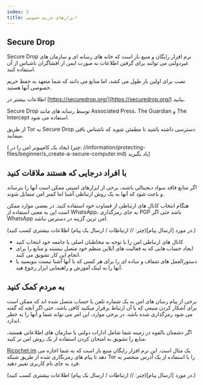 ```yaml
---
index: 3
title: ابزارهای حریم خصوصی
---
```

## Secure Drop

Secure Drop نرم افزار رایگان و منبع باز است که خانه های رسانه ای و سازمان های غیردولتی می توانند برای گرفتن اطلاعات به صورت ایمن از افشاگران ناشناس از آن استفاده کنند.

نصب برای اولین بار طول می کشد، اما منابع می دانند که شما متعهد به حفظ حریم خصوصی آنها هستید.

اطلاعات بیشتر در [https://securedrop.org/](https://securedrop.org/) بیابید.

Secure Drop توسط رسانه های مانند Associated Press، The Guardian و The Intercept استفاده می شود.

از طریق Tor به Secure Drop دسترسی داشته باشید تا مطمئن شوید که ناشناس باقی میمانید.

( ایجاد یک کامپیوتر امن را در (چتر: //information/protecting-files/beginner/s_create-a-secure-computer.md) یاد بگیرید)

## با افراد درجایی که هستند ملاقات کنید

اگر منابع فاقد سواد دیجیتالی باشند، برخی از ابزارهای امنیتی ممکن است آنها را بترساند و باعث شود که آنها به یک روش ارتباطی آشنا اما کمتر امن متمایل شوند.

هنگام انتخاب کانال های ارتباطی از قضاوت خود استفاده کنید. در بعضی موارد ممکن است این به معنی استفاده از WhatsApp، به جای رمزگذاری PGP باشد حتی اگر WhatsApp امن ترین گزینه در دسترس نباشد.

(در مورد [ارسال پیام](چتر: // ارتباطات / ارسال یک پیام) اطلاعات بیشتری کسب کنید.)

* کانال های ارتباطی امن را با توجه به مخاطبان اصلی یا جامعه خود انتخاب کنید
* ایجاد حساب هایی که به فعالیت های آنلاین منظم خود متصل نیستند و منابع را برای انجام این کار تشویق می کنند.
* دستورالعمل های شفاف و ساده ای را برای هر کسی که با آنها آشنا نیست بنویسید یا آنها را به لینک  آموزش و راهنمایی ابزار رجوع هید.

## به مردم کمک کنید

برخی از پیام رسان های امن به یک شماره تلفن یا حساب متصل شده اند که ممکن است برای آشکار کردن منبعی که با آن ارتباط برقرار میکنید کافی باشد، حتی اگر آنچه که گفته می شود رمزگذاری شده باشد. در برخی موارد، این امر می تواند شما و آنها را به خطر اندازد.

اگر دشمنان بالقوه در زمینه شما شامل ادارات دولتی یا سازمان های اطلاعاتی هستند، منابع را تشویق  به امتحان کردن استفاده از یک روش امن تر کنید.

[Ricochet.im](https://ricochet.im/) یک مثال است. این نرم افزار رایگان منبع باز است که به شما اجازه می دهد تا پیام های رمزنگاری شده از طریق شبکه Tor را با استفاده از یک آدرس منحصر به فرد به جای نام کاربری تغییر دهید.

(در مورد [ارسال پیام](چتر: // ارتباطات / ارسال یک پیام) اطلاعات بیشتری کسب کنید.)